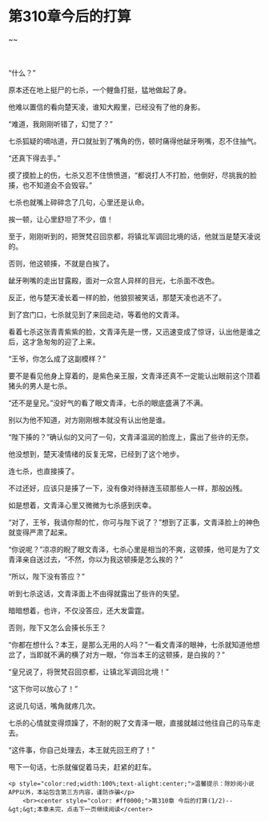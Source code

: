 # 第310章今后的打算
~~
    	    <p name="pagetop" href="javascript:void(0);" onclick="return false" style="line-height: 35px;padding: 10px;color: #333;"> </p><p>“什么？”</p><p>原本还在地上挺尸的七杀，一个鲤鱼打挺，猛地做起了身。</p><p>他难以置信的看向楚天凌，谁知大殿里，已经没有了他的身影。</p><p>“难道，我刚刚听错了，幻觉了？”</p><p>七杀狐疑的嘀咕道，开口就扯到了嘴角的伤，顿时痛得他龇牙咧嘴，忍不住抽气。</p><p>“还真下得去手。”</p><p>摸了摸脸上的伤，七杀又忍不住愤愤道，“都说打人不打脸，他倒好，尽挑我的脸揍，也不知道会不会毁容。”</p><p>七杀也就嘴上碎碎念了几句，心里还是认命。</p><p>挨一顿，让心里舒坦了不少，值！</p><p>至于，刚刚听到的，把贺梵召回京都，将镇北军调回北境的话，他就当是楚天凌说的。</p><p>否则，他这顿揍，不就是白挨了。</p><p>龇牙咧嘴的走出甘露殿，面对一众宫人异样的目光，七杀面不改色。</p><p>反正，他与楚天凌长着一样的脸，他狼狈被笑话，那楚天凌也逃不了。</p><p>到了宫门口，七杀就见到了来回走动，等着他的文青泽。</p><p>看着七杀这张青青紫紫的脸，文青泽先是一愣，又迅速变成了惊讶，认出他是谁之后，这才急匆匆的迎了上来。</p><p>“王爷，你怎么成了这副模样？”</p><p>要不是看见他身上穿着的，是紫色亲王服，文青泽还真不一定能认出眼前这个顶着猪头的男人是七杀。</p><p>“还不是皇兄。”没好气的看了眼文青泽，七杀的眼底盛满了不满。</p><p>别以为他不知道，对方刚刚根本就没有认出他是谁。</p><p>“陛下揍的？”确认似的又问了一句，文青泽温润的脸庞上，露出了些许的无奈。</p><p>他没想到，楚天凌情绪的反复无常，已经到了这个地步。</p><p>连七杀，也直接揍了。</p><p>不过还好，应该只是揍了一下，没有像对待赫连玉硕那些人一样，那般凶残。</p><p>如是想着，文青泽心里又微微为七杀感到庆幸。</p><p>“对了，王爷，我请你帮的忙，你可与陛下说了？”想到了正事，文青泽脸上的神色就变得严肃了起来。</p><p>“你说呢？”凉凉的睨了眼文青泽，七杀心里是相当的不爽，这顿揍，他可是为了文青泽亲自送过去，“不然，你以为我这顿揍是怎么挨的？”</p><p>“所以，陛下没有答应？”</p><p>听到七杀这话，文青泽面上不由得就露出了些许的失望。</p><p>暗暗想着，也许，不仅没答应，还大发雷霆。</p><p>否则，陛下又怎么会揍长乐王？</p><p>“你都在想什么？本王，是那么无用的人吗？”一看文青泽的眼神，七杀就知道他想岔了，当即就不满的横了对方一眼，“你当本王的这顿揍，是白挨的？”</p><p>“皇兄说了，将贺梵召回京都，让镇北军调回北境！”</p><p>“这下你可以放心了！”</p><p>这说几句话，嘴角就疼几次。</p><p>七杀的心情就变得烦躁了，不耐的睨了文青泽一眼，直接就越过他往自己的马车走去。</p><p>“这件事，你自己处理去，本王就先回王府了！”</p><p>甩下一句话，七杀就催促着马夫，赶紧的赶车。</p>
    	
   	<p style="color:red;width:100%;text-alight:center;">温馨提示：除妙阅小说APP以外，本站包含第三方内容，谨防诈骗</p>
    	<br><center style="color: #ff0000;">第310章 今后的打算(1/2)--&gt;&gt;本章未完，点击下一页继续阅读</center>
    	